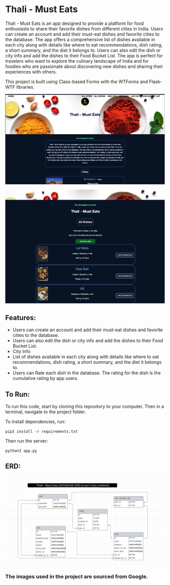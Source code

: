 # Thali - Must Eats

Thali - Must Eats is an app designed to provide a platform for food enthusiasts to share their favorite dishes from different cities in India. Users can create an account and add their must-eat dishes and favorite cities to the database. The app offers a comprehensive list of dishes available in each city along with details like where to eat recommendations, dish rating, a short summary, and the diet it belongs to. Users can also edit the dish or city info and add the dishes to their Food Bucket List. The app is perfect for travelers who want to explore the culinary landscape of India and for foodies who are passionate about discovering new dishes and sharing their experiences with others.

This project is built using Class-based Forms with the WTForms and Flask-WTF libraries.

![Thali - Must Eats Home Page](./app_homepage.png)

![All Dishes Page](./dish_homepage.png)

## Features:
- Users can create an account and add their must-eat dishes and favorite cities to the database.
- Users can also edit the dish or city info and add the dishes to their Food Bucket List.
- City Info
- List of dishes available in each city along with details like where to eat recommendations, dish rating, a short summary, and the diet it belongs to.
- Users can Rate each dish in the database. The rating for the dish is the cumulative rating by app users.

## To Run:
To run this code, start by cloning this repository to your computer. Then in a terminal, navigate to the project folder.

To install dependencies, run:

```
pip3 install -r requirements.txt
```

Then run the server:

```
python3 app.py
```

## ERD:
![App ERD](./Thali-ERD.png)

### The images used in the project are sourced from Google.